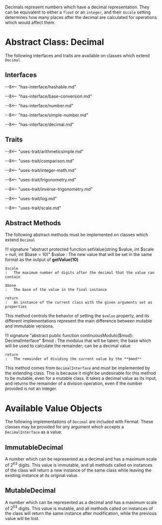 Decimals represent numbers which have a decimal representation. They can be equivalent to either a `float` or an `integer`, and their `$scale` setting determines how many places after the decimal are calculated for operations which would affect them.

# Abstract Class: Decimal

The following interfaces and traits are available on classes which extend `Decimal`

## Interfaces

--8<-- "has-interface/hashable.md"

--8<-- "has-interface/base-conversion.md"

--8<-- "has-interface/number.md"

--8<-- "has-interface/simple-number.md"

--8<-- "has-interface/decimal.md"

## Traits

--8<-- "uses-trait/arithmeticsimple.md"

--8<-- "uses-trait/comparison.md"

--8<-- "uses-trait/integer-math.md"

--8<-- "uses-trait/trigonometry.md"

--8<-- "uses-trait/inverse-trigonometry.md"

--8<-- "uses-trait/log.md"

--8<-- "uses-trait/scale.md"

## Abstract Methods

The following abstract methods must be implemented on classes which extend `Decimal`

!!! signature "abstract protected function setValue(string $value, int $scale = null, int $base = 10)"
    $value
    :   The new value that will be set in the same format as the output of **getValue(10)**
    
    $scale
    :   The maximum number of digits after the decimal that the value can contain
    
    $base
    :   The base of the value in the final instance
    
    return
    :   An instance of the current class with the given arguments set as properties

This method controls the behavior of setting the `$value` property, and its different implementations represent the main difference between mutable and immutable versions.

!!! signature "abstract public function continuousModulo($mod): DecimalInterface"
    $mod
    :   The modulus that will be taken; the base which will be used to calculate the remainder; can be a decimal value
    
    return
    :   The remainder of dividing the current value by the **$mod**

This method comes from `DecimalInterface` and must be implemented by the extending class. This is because it might be undesirable for this method to be mutable, even for a mutable class. It takes a decimal value as its input, and returns the remainder of a division operation, even if the number provided is not an integer.

# Available Value Objects

The following implementations of `Decimal` are included with Fermat. These classes may be provided for any argument which accepts a `DecimalInterface` as a value.

## ImmutableDecimal

A number which can be represented as a decimal and has a maximum scale of $`2^{63}`$ digits. This value is immutable, and all methods called on instances of the class will return a new instance of the same class while leaving the existing instance at its original value.

## MutableDecimal

A number which can be represented as a decimal and has a maximum scale of $`2^{63}`$ digits. This value is mutable, and all methods called on instances of the class will return the same instance after modification, while the previous value will be lost.